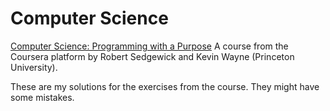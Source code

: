 # Computer Science

[Computer Science: Programming with a Purpose](https://www.coursera.org/learn/cs-programming-java)
A course from the Coursera platform by Robert Sedgewick and Kevin Wayne (Princeton University).

These are my solutions for the exercises from the course. They might have some mistakes.

